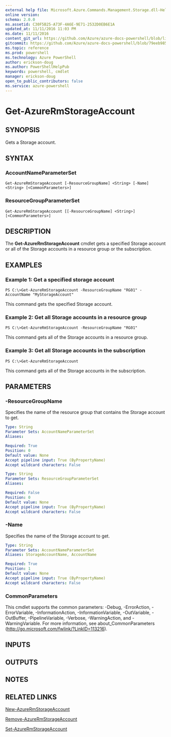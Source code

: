 ```yaml
---
external help file: Microsoft.Azure.Commands.Management.Storage.dll-Help.xml
online version: 
schema: 2.0.0
ms.assetid: C30F5B25-A73F-4A6E-9E71-2532D0EB6E1A
updated_at: 11/11/2016 11:03 PM
ms.date: 11/11/2016
content_git_url: https://github.com/Azure/azure-docs-powershell/blob/live/azureps-cmdlets-docs/ResourceManager/AzureRM.Storage/v2.2.0/Get-AzureRmStorageAccount.md
gitcommit: https://github.com/Azure/azure-docs-powershell/blob/79eeb985ea480979357fb4695832a0c3d29a48bf/azureps-cmdlets-docs/ResourceManager/AzureRM.Storage/v2.2.0/Get-AzureRmStorageAccount.md
ms.topic: reference
ms.prod: powershell
ms.technology: Azure PowerShell
author: erickson-doug
ms.author: PowerShellHelpPub
keywords: powershell, cmdlet
manager: erickson-doug
open_to_public_contributors: false
ms.service: azure-powershell
---
```


# Get-AzureRmStorageAccount

## SYNOPSIS
Gets a Storage account.

## SYNTAX

### AccountNameParameterSet
```
Get-AzureRmStorageAccount [-ResourceGroupName] <String> [-Name] <String> [<CommonParameters>]
```

### ResourceGroupParameterSet
```
Get-AzureRmStorageAccount [[-ResourceGroupName] <String>] [<CommonParameters>]
```

## DESCRIPTION
The **Get-AzureRmStorageAccount** cmdlet gets a specified Storage account or all of the Storage accounts in a resource group or the subscription.

## EXAMPLES

### Example 1: Get a specified storage account
```
PS C:\>Get-AzureRmStorageAccount -ResourceGroupName "RG01" -AccountName "MyStorageAccount"
```

This command gets the specified Storage account.

### Example 2: Get all Storage accounts in a resource group
```
PS C:\>Get-AzureRmStorageAccount -ResourceGroupName "RG01"
```

This command gets all of the Storage accounts in a resource group.

### Example 3:  Get all Storage accounts in the subscription
```
PS C:\>Get-AzureRmStorageAccount
```

This command gets all of the Storage accounts in the subscription.

## PARAMETERS

### -ResourceGroupName
Specifies the name of the resource group that contains the Storage account to get.

```yaml
Type: String
Parameter Sets: AccountNameParameterSet
Aliases: 

Required: True
Position: 0
Default value: None
Accept pipeline input: True (ByPropertyName)
Accept wildcard characters: False
```

```yaml
Type: String
Parameter Sets: ResourceGroupParameterSet
Aliases: 

Required: False
Position: 0
Default value: None
Accept pipeline input: True (ByPropertyName)
Accept wildcard characters: False
```

### -Name
Specifies the name of the Storage account to get.

```yaml
Type: String
Parameter Sets: AccountNameParameterSet
Aliases: StorageAccountName, AccountName

Required: True
Position: 1
Default value: None
Accept pipeline input: True (ByPropertyName)
Accept wildcard characters: False
```

### CommonParameters
This cmdlet supports the common parameters: -Debug, -ErrorAction, -ErrorVariable, -InformationAction, -InformationVariable, -OutVariable, -OutBuffer, -PipelineVariable, -Verbose, -WarningAction, and -WarningVariable. For more information, see about_CommonParameters (http://go.microsoft.com/fwlink/?LinkID=113216).

## INPUTS

## OUTPUTS

## NOTES

## RELATED LINKS

[New-AzureRmStorageAccount](xref:ResourceManager/AzureRM.Storage/v2.2.0/New-AzureRmStorageAccount.md)

[Remove-AzureRmStorageAccount](xref:ResourceManager/AzureRM.Storage/v2.2.0/Remove-AzureRmStorageAccount.md)

[Set-AzureRmStorageAccount](xref:ResourceManager/AzureRM.Storage/v2.2.0/Set-AzureRmStorageAccount.md)


